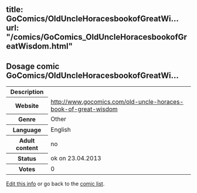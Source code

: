 title: GoComics/OldUncleHoracesbookofGreatWi...
url: "/comics/GoComics_OldUncleHoracesbookofGreatWisdom.html"
---
Dosage comic GoComics/OldUncleHoracesbookofGreatWi...
-----------------------------------------

<p id="msg"></p>
<script type="text/javascript">
if (window.location.search === '?edit_info_mail=sent_ok') {
  var elem = document.getElementById("msg");
  elem.innerHTML = 'Edited information sucessfully sent.';
  elem.className = 'ok';
}
</script>
<table class="comicinfo">
<tr>
<th>Description</th><td></td>
</tr>
<tr>
<th>Website</th><td><a href="http://www.gocomics.com/old-uncle-horaces-book-of-great-wisdom">http://www.gocomics.com/old-uncle-horaces-book-of-great-wisdom</a></td>
</tr>
<tr>
<th>Genre</th><td>Other</td>
</tr>
<tr>
<th>Language</th><td>English</td>
</tr>
<tr>
<th>Adult content</th><td>no</td>
</tr>
<tr>
<th>Status</th><td>ok on 23.04.2013</td>
</tr>
<tr>
<th>Votes</th><td>0</td>
</tr>
</table>

[Edit this info](GoComics_OldUncleHoracesbookofGreatWisdom_edit.html) or go back to the [comic list](../comic-index.html).
